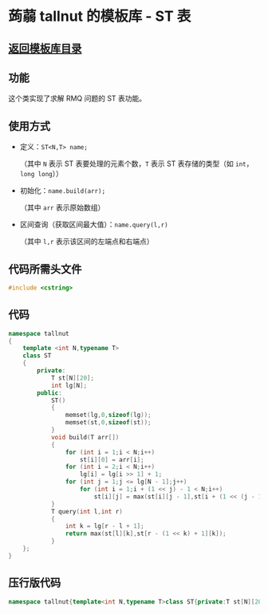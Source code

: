 # 蒟蒻 tallnut 的模板库 - ST 表
## [返回模板库目录](https://www.luogu.com.cn/paste/yw5teupm)
## 功能
这个类实现了求解 RMQ 问题的 ST 表功能。
## 使用方式
- 定义：`ST<N,T> name;`
  
  （其中 `N` 表示 ST 表要处理的元素个数，`T` 表示 ST 表存储的类型（如 `int`，`long long`））
  
- 初始化：`name.build(arr);`
  
  （其中 `arr` 表示原始数组）
  
- 区间查询（获取区间最大值）：`name.query(l,r)`
  
  （其中 `l,r` 表示该区间的左端点和右端点）
## 代码所需头文件
```cpp
#include <cstring>
```
## 代码
```cpp
namespace tallnut
{
    template <int N,typename T>
    class ST
    {
        private:
            T st[N][20];
            int lg[N];
        public:
            ST()
            {
                memset(lg,0,sizeof(lg));
                memset(st,0,sizeof(st));
            }
            void build(T arr[])
            {
                for (int i = 1;i < N;i++)
                    st[i][0] = arr[i];
                for (int i = 2;i < N;i++)
                    lg[i] = lg[i >> 1] + 1;
                for (int j = 1;j <= lg[N - 1];j++)
                    for (int i = 1;i + (1 << j) - 1 < N;i++)
                        st[i][j] = max(st[i][j - 1],st[i + (1 << (j - 1))][j - 1]);
            }
            T query(int l,int r)
            {
                int k = lg[r - l + 1];
                return max(st[l][k],st[r - (1 << k) + 1][k]);
            }
    };
}
```
## 压行版代码
```cpp
namespace tallnut{template<int N,typename T>class ST{private:T st[N][20];int lg[N];public:ST(){memset(lg,0,sizeof(lg));memset(st,0,sizeof(st));}void build(T arr[]){for(int i=1;i<N;i++)st[i][0]=arr[i];for(int i=2;i<N;i++)lg[i]=lg[i>>1]+1;for(int j=1;j<=lg[N-1];j++)for(int i=1;i+(1<<j)-1<N;i++)st[i][j]=max(st[i][j-1],st[i+(1<<(j-1))][j-1]);}T query(int l,int r){int k=lg[r-l+1];return max(st[l][k],st[r-(1<<k)+1][k]);}};}
```
